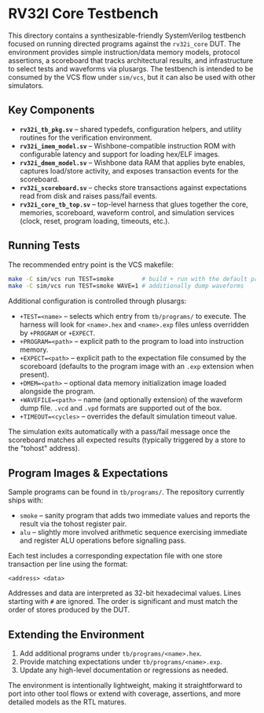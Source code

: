 # RV32I Core Testbench

This directory contains a synthesizable-friendly SystemVerilog testbench focused on
running directed programs against the `rv32i_core` DUT.  The environment provides
simple instruction/data memory models, protocol assertions, a scoreboard that
tracks architectural results, and infrastructure to select tests and waveforms via
plusargs.  The testbench is intended to be consumed by the VCS flow under
`sim/vcs`, but it can also be used with other simulators.

## Key Components

- **`rv32i_tb_pkg.sv`** – shared typedefs, configuration helpers, and utility
  routines for the verification environment.
- **`rv32i_imem_model.sv`** – Wishbone-compatible instruction ROM with configurable
  latency and support for loading hex/ELF images.
- **`rv32i_dmem_model.sv`** – Wishbone data RAM that applies byte enables,
  captures load/store activity, and exposes transaction events for the scoreboard.
- **`rv32i_scoreboard.sv`** – checks store transactions against expectations read
  from disk and raises pass/fail events.
- **`rv32i_core_tb_top.sv`** – top-level harness that glues together the core,
  memories, scoreboard, waveform control, and simulation services (clock, reset,
  program loading, timeouts, etc.).

## Running Tests

The recommended entry point is the VCS makefile:

```bash
make -C sim/vcs run TEST=smoke        # build + run with the default program
make -C sim/vcs run TEST=smoke WAVE=1 # additionally dump waveforms
```

Additional configuration is controlled through plusargs:

- `+TEST=<name>` – selects which entry from `tb/programs/` to execute.  The
  harness will look for `<name>.hex` and `<name>.exp` files unless overridden by
  `+PROGRAM` or `+EXPECT`.
- `+PROGRAM=<path>` – explicit path to the program to load into instruction
  memory.
- `+EXPECT=<path>` – explicit path to the expectation file consumed by the
  scoreboard (defaults to the program image with an `.exp` extension when
  present).
- `+DMEM=<path>` – optional data memory initialization image loaded alongside
  the program.
- `+WAVEFILE=<path>` – name (and optionally extension) of the waveform dump file.
  `.vcd` and `.vpd` formats are supported out of the box.
- `+TIMEOUT=<cycles>` – overrides the default simulation timeout value.

The simulation exits automatically with a pass/fail message once the scoreboard
matches all expected results (typically triggered by a store to the "tohost"
address).

## Program Images & Expectations

Sample programs can be found in `tb/programs/`.  The repository currently ships
with:

- `smoke` – sanity program that adds two immediate values and reports the result
  via the tohost register pair.
- `alu` – slightly more involved arithmetic sequence exercising immediate and
  register ALU operations before signalling pass.

Each test includes a corresponding expectation file with one store transaction
per line using the format:

```
<address> <data>
```

Addresses and data are interpreted as 32-bit hexadecimal values.  Lines starting
with `#` are ignored.  The order is significant and must match the order of
stores produced by the DUT.

## Extending the Environment

1. Add additional programs under `tb/programs/<name>.hex`.
2. Provide matching expectations under `tb/programs/<name>.exp`.
3. Update any high-level documentation or regressions as needed.

The environment is intentionally lightweight, making it straightforward to port
into other tool flows or extend with coverage, assertions, and more detailed
models as the RTL matures.
